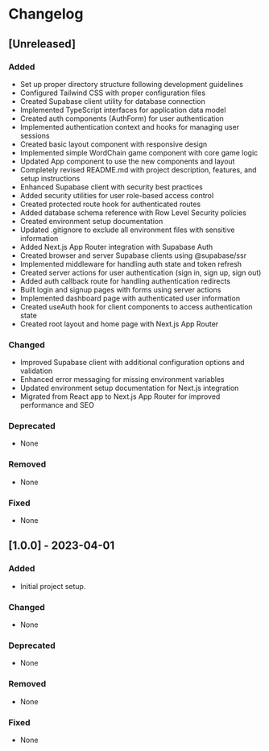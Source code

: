 # Changelog

## [Unreleased]

### Added
- Set up proper directory structure following development guidelines
- Configured Tailwind CSS with proper configuration files
- Created Supabase client utility for database connection
- Implemented TypeScript interfaces for application data model
- Created auth components (AuthForm) for user authentication
- Implemented authentication context and hooks for managing user sessions
- Created basic layout component with responsive design
- Implemented simple WordChain game component with core game logic
- Updated App component to use the new components and layout
- Completely revised README.md with project description, features, and setup instructions
- Enhanced Supabase client with security best practices
- Added security utilities for user role-based access control
- Created protected route hook for authenticated routes
- Added database schema reference with Row Level Security policies
- Created environment setup documentation
- Updated .gitignore to exclude all environment files with sensitive information
- Added Next.js App Router integration with Supabase Auth
- Created browser and server Supabase clients using @supabase/ssr
- Implemented middleware for handling auth state and token refresh
- Created server actions for user authentication (sign in, sign up, sign out)
- Added auth callback route for handling authentication redirects
- Built login and signup pages with forms using server actions
- Implemented dashboard page with authenticated user information
- Created useAuth hook for client components to access authentication state
- Created root layout and home page with Next.js App Router

### Changed
- Improved Supabase client with additional configuration options and validation
- Enhanced error messaging for missing environment variables
- Updated environment setup documentation for Next.js integration
- Migrated from React app to Next.js App Router for improved performance and SEO

### Deprecated
- None

### Removed
- None

### Fixed
- None

## [1.0.0] - 2023-04-01

### Added
- Initial project setup.

### Changed
- None

### Deprecated
- None

### Removed
- None

### Fixed
- None